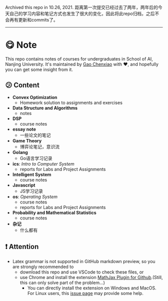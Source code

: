 
Archived this repo in 10.26, 2021. 
距离第一次提交已经过去了两年，两年后的今天自己的学习内容和笔记方式也发生了很大的变化，因此将此repo归档，之后不会再有更新和commits了。

---
# :yum: Note
This repo contains notes of courses for undergraduates in School of AI, Nanjing University. It's maintained by [Gao Chenxiao](http://github.com/typoverflow) with :heart:, and hopefully you can get some insight from it.

## :confused: Content
+ **Convex Optimization**
  + Homework solution to assignments and exercises
+ **Data Structure and Algorithms**
  + notes
+ **DSP**
  + course notes
+ **essay note**
  + 一些论文的笔记
+ **Game Theory**
  + 博弈论笔记，意识流
+ **Golang**
  + Go语言学习记录
+ **ics**: *Intro to Computer System*
  + reports for Labs and Project Assignments
+ **Intelligent System**
  + course notes
+ **Javascript**
  + JS学习记录
+ **os**: *Operating System*
  + course notes
  + reports for Labs and Project Assignments
+ **Probability and Mathematical Statistics**
  + course notes
+ **杂记**
  + 什么都有


## :exclamation: Attention
+ Latex grammar is not supported in GitHub markdown preview, so you are strongly recommended to
  + download this repo and use VSCode to check these files, or
  + use Chrome and install the extension [MathJax Plugin for Github](https://chrome.google.com/webstore/detail/mathjax-plugin-for-github/ioemnmodlmafdkllaclgeombjnmnbima/related).(Still, this can only solve part of the problem...)
    + You can directly install the extension on Windows and MacOS. For Linux users, this [issue page](https://github.com/orsharir/github-mathjax/issues/24) may provide some help.
